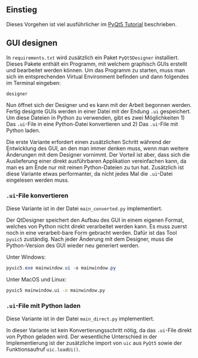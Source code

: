 ## Einstieg

Dieses Vorgehen ist viel ausführlicher im 
[PyQt5 Tutorial](https://www.pythonguis.com/tutorials/first-steps-qt-creator/)
beschrieben.

## GUI designen

In `requirements.txt` wird zusätzlich ein Paket `PyQt5Designer`
installiert. Dieses Pakete enthält ein Programm, mit welchem
graphisch GUIs erstellt und bearbeitet werden können. Um das Programm
zu starten, muss man sich im entsprechenden Virtual Environment
befinden und dann folgendes im Terminal eingeben:

```
designer
```

Nun öffnet sich der Designer und es kann mit der Arbeit begonnen
werden. Fertig designte GUIs werden in einer Datei mit der Endung
`.ui` gespeichert. Um diese Dateien in Python zu verwenden, gibt
es zwei Möglichkeiten 1) Das `.ui`-File in eine Python-Datei
konvertieren und 2) Das `.ui`-File mit Python laden.

Die erste Variante erfordert einen zusätzlichen Schritt während
der Entwicklung des GUI, an den man immer denken muss, wenn man
weitere Änderungen mit dem Designer vornimmt. Der Vorteil ist aber,
dass sich die Auslieferung einer direkt ausführbaren Applikation
vereinfachen kann, da man es am Ende nur mit reinen Python-Dateien
zu tun hat. Zusätzlich ist diese Variante etwas performanter, da
nicht jedes Mal die `.ui`-Datei eingelesen werden muss.

### `.ui`-File konvertieren

Diese Variante ist in der Datei `main_converted.py` implementiert.

Der QtDesigner speichert den Aufbau des GUI in einem eigenen Format,
welches von Python nicht direkt verarbeitet werden kann. Es muss
zuerst noch in eine verarbeit-bare Form gebracht werden. Dafür ist
das Tool `pyuic5` zuständig. Nach jeder Änderung mit dem Designer,
muss die Python-Version des GUI wieder neu generiert werden.

Unter Windows:

```powershell
pyuic5.exe mainwindow.ui -o mainwindow.py
```

Unter MacOS und Linux:

```bash
pyuic5 mainwindow.ui -o mainwindow.py
```

### `.ui`-File mit Python laden

Diese Variante ist in der Datei `main_direct.py` implementiert.

In dieser Variante ist kein Konvertierungsschritt nötig, da das
`.ui`-File direkt von Python geladen wird. Der wesentliche
Unterschied in der Implementierung ist der zusätzliche import
von `uic` aus `PyQt5` sowie der Funktionsaufruf `uic.loadUi()`.
